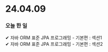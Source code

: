 # 24.04.09
### 오늘  한 일
✔ 자바 ORM 표준 JPA 프로그래밍 - 기본편 : 섹션1 <br>
✔ 자바 ORM 표준 JPA 프로그래밍 - 기본편 : 섹션2 <br>